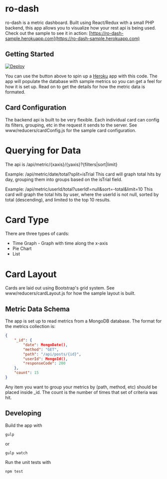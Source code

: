 ro-dash
=======

ro-dash is a metric dashboard. Built using React/Redux with a small PHP backend, this app allows you to visualize how your rest api is being used. Check out the sample to see it in action: [https://ro-dash-sample.herokuapp.com](https://ro-dash-sample.herokuapp.com)

Getting Started
---------------

[![Deploy](https://www.herokucdn.com/deploy/button.svg)](https://heroku.com/deploy)

You can use the button above to spin up a [Heroku](https://heroku.com) app with this code. The app will populate the database with sample metrics so you can get a feel for how it is set up. Read on to get the details for how the metric data is formated.

Card Configuration
------------------

The backend api is built to be very flexible. Each individual card can config its filters, grouping, etc in the request it sends to the server. See www/reducers/cardConfig.js for the sample card configuration.

# Querying for Data

The api is /api/metric/{xaxis}/{yaxis}?{filters|sort|limit}

Example: /api/metric/date/total?split=isTrial
This card will graph total hits by day, grouping them into groups based on the isTrial field.

Example: /api/metric/userId/total?userId!=null&sort=-total&limit=10
This card will graph the total hits by user, where the userId is not null, sorted by total (descending), and limited to the top 10 results.

# Card Type

There are three types of cards:
* Time Graph - Graph with time along the x-axis
* Pie Chart
* List

# Card Layout

Cards are laid out using Bootstrap's grid system. See www/reducers/cardLayout.js for how the sample layout is built. 

Metric Data Schema
------------------

The app is set up to read metrics from a MongoDB database. The format for the metrics collection is:

```json
{
    "_id": {
        "date": MongoDate(),
        "method": "GET",
        "path": "/api/posts/{id}",
        "userId": MongoId(),
        "responseCode": 200
    },
    "count": 15
}

```

Any item you want to group your metrics by (path, method, etc) should be placed inside _id. The count is the number of times that set of criteria was hit.

Developing
-------------

Build the app with

```
gulp
```

or

```
gulp watch
```

Run the unit tests with

```
npm test
```
